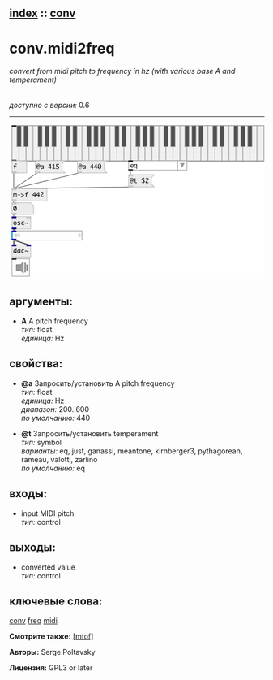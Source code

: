[index](index.html) :: [conv](category_conv.html)
---

# conv.midi2freq

###### convert from midi pitch to frequency in hz (with various base A and temperament)

*доступно с версии:* 0.6

---




[![example](../examples/img/conv.midi2freq.jpg)](../examples/pd/conv.midi2freq.pd)



## аргументы:

* **A**
A pitch frequency<br>
_тип:_ float<br>
_единица:_ Hz<br>





## свойства:

* **@a** 
Запросить/установить A pitch frequency<br>
_тип:_ float<br>
_единица:_ Hz<br>
_диапазон:_ 200..600<br>
_по умолчанию:_ 440<br>

* **@t** 
Запросить/установить temperament<br>
_тип:_ symbol<br>
_варианты:_ eq, just, ganassi, meantone, kirnberger3, pythagorean, rameau, valotti, zarlino<br>
_по умолчанию:_ eq<br>



## входы:

* input MIDI pitch<br>
_тип:_ control



## выходы:

* converted value<br>
_тип:_ control



## ключевые слова:

[conv](keywords/conv.html)
[freq](keywords/freq.html)
[midi](keywords/midi.html)



**Смотрите также:**
[\[mtof\]](mtof.html)




**Авторы:** Serge Poltavsky




**Лицензия:** GPL3 or later






